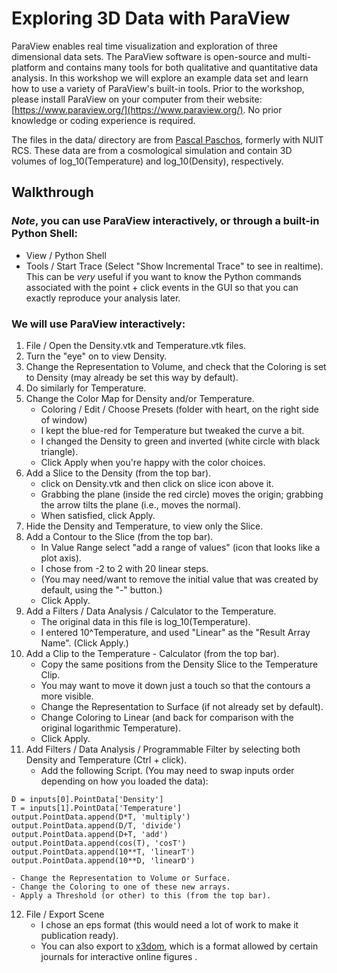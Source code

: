 # Exploring 3D Data with ParaView
ParaView enables real time visualization and exploration of three dimensional data sets. The ParaView software is open-source and multi-platform and contains many tools for both qualitative and quantitative data analysis.  In this workshop we will explore an example data set and learn how to use a variety of ParaView's built-in tools.  Prior to the workshop, please install ParaView on your computer from their website: [https://www.paraview.org/](https://www.paraview.org/).  No prior knowledge or coding experience is required. 

The files in the data/ directory are from [Pascal Paschos](https://efi.uchicago.edu/people/profile/pascal-paschos/), formerly with NUIT RCS.  These data are from a cosmological simulation and contain 3D volumes of log_10(Temperature) and log_10(Density), respectively.

## Walkthrough

### *Note*, you can use ParaView interactively, or through a built-in Python Shell: 
- View / Python Shell
- Tools / Start Trace (Select "Show Incremental Trace" to see in realtime).  This can be *very* useful if you want to know the Python commands associated with the point + click events in the GUI so that you can exactly reproduce your analysis later.

### We will use ParaView interactively:

1.	File / Open the Density.vtk and Temperature.vtk files.
2.	Turn the "eye" on to view Density.
3.	Change the Representation to Volume, and check that the Coloring is set to Density (may already be set this way by default).
4.	Do similarly for Temperature.
5.	Change the Color Map for Density and/or Temperature.
    - Coloring / Edit / Choose Presets (folder with heart, on the right side of window)
    - I kept the blue-red for Temperature but tweaked the curve a bit.
    - I changed the Density to green and inverted (white circle with black triangle).
    - Click Apply when you're happy with the color choices.
6.	Add a Slice to the Density (from the top bar).
    - click on Density.vtk and then click on slice icon above it.
    - Grabbing the plane (inside the red circle) moves the origin; grabbing the arrow tilts the plane (i.e., moves the normal).
    - When satisfied, click Apply.
7.	Hide the Density and Temperature, to view only the Slice.
8.	Add a Contour to the Slice (from the top bar).
    - In Value Range select "add a range of values" (icon that looks like a plot axis).
    - I chose from -2 to 2 with 20 linear steps.
    - (You may need/want to remove the initial value that was created by default, using the "-" button.)
    - Click Apply.
9.	Add a Filters / Data Analysis / Calculator to the Temperature.
    - The original data in this file is log_10(Temperature).
    - I entered 10^Temperature, and used "Linear" as the "Result Array Name".  (Click Apply.)
10.	Add a Clip to the Temperature - Calculator (from the top bar).
    - Copy the same positions from the Density Slice to the Temperature Clip.
    - You may want to move it down just a touch so that the contours a more visible.
    - Change the Representation to Surface (if not already set by default).
    - Change Coloring to Linear (and back for comparison with the original logarithmic Temperature).
    - Click Apply.
11.	Add Filters / Data Analysis / Programmable Filter by selecting both Density and Temperature (Ctrl + click).
    - Add the following Script. (You may need to swap inputs order depending on how you loaded the data):
    
```
D = inputs[0].PointData['Density']
T = inputs[1].PointData['Temperature']
output.PointData.append(D*T, 'multiply')
output.PointData.append(D/T, 'divide')
output.PointData.append(D+T, 'add')
output.PointData.append(cos(T), 'cosT')
output.PointData.append(10**T, 'linearT')
output.PointData.append(10**D, 'linearD')
```

    - Change the Representation to Volume or Surface.
    - Change the Coloring to one of these new arrays.
    - Apply a Threshold (or other) to this (from the top bar).
12.	File / Export Scene
    - I chose an eps format (this would need a lot of work to make it publication ready). 
    - You can also export to [x3dom](https://www.x3dom.org/), which is a format allowed by certain journals for interactive online figures .
